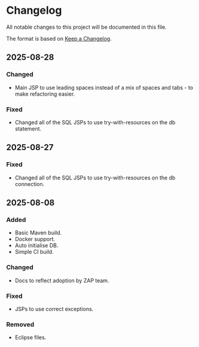 # Changelog
All notable changes to this project will be documented in this file.

The format is based on [Keep a Changelog](https://keepachangelog.com/en/1.0.0/).

## 2025-08-28

### Changed
- Main JSP to use leading spaces instead of a mix of spaces and tabs - to make refactoring easier. 

### Fixed
- Changed all of the SQL JSPs to use try-with-resources on the db statement.

## 2025-08-27

### Fixed
- Changed all of the SQL JSPs to use try-with-resources on the db connection.

## 2025-08-08

### Added
- Basic Maven build.
- Docker support.
- Auto initialise DB.
- Simple CI build.

### Changed
- Docs to reflect adoption by ZAP team.

### Fixed
- JSPs to use correct exceptions.

### Removed
- Eclipse files.